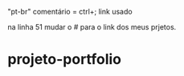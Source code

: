 "pt-br" <!-- idiona a ser usado na página --> comentário = ctrl+;
link usado 


na linha 51 mudar o # para o link dos meus prjetos.
# projeto-portfolio
